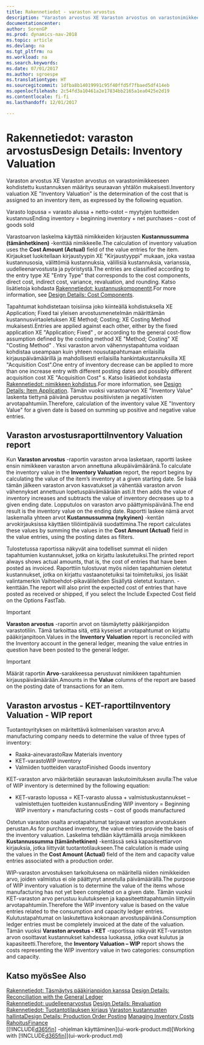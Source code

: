 ```yaml
---
title: Rakennetiedot - varaston arvostus
description: "Varaston arvostus XE Varaston arvostus on varastonimikkeeseen kohdistettu kustannuksen määritys seuraavan yhtälön mukaisesti."
documentationcenter: 
author: SorenGP
ms.prod: dynamics-nav-2018
ms.topic: article
ms.devlang: na
ms.tgt_pltfrm: na
ms.workload: na
ms.search.keywords: 
ms.date: 07/01/2017
ms.author: sgroespe
ms.translationtype: HT
ms.sourcegitcommit: 1dfba8b14019991c95f40ffd5f7fbaed5df414eb
ms.openlocfilehash: 2c54fd3a10461a2e17834bb2165a1ea0425e2d19
ms.contentlocale: fi-fi
ms.lasthandoff: 12/01/2017

---
```

# <a name="design-details-inventory-valuation"></a><span data-ttu-id="ef7d6-103">Rakennetiedot: varaston arvostus</span><span class="sxs-lookup"><span data-stu-id="ef7d6-103">Design Details: Inventory Valuation</span></span>
<span data-ttu-id="ef7d6-104">Varaston arvostus XE Varaston arvostus on varastonimikkeeseen kohdistettu kustannuksen määritys seuraavan yhtälön mukaisesti.</span><span class="sxs-lookup"><span data-stu-id="ef7d6-104">Inventory valuation XE "Inventory Valuation"  is the determination of the cost that is assigned to an inventory item, as expressed by the following equation.</span></span>  

<span data-ttu-id="ef7d6-105">Varasto lopussa = varasto alussa + netto-ostot – myytyjen tuotteiden kustannus</span><span class="sxs-lookup"><span data-stu-id="ef7d6-105">Ending inventory = beginning inventory + net purchases – cost of goods sold</span></span>  

<span data-ttu-id="ef7d6-106">Varastoarvon laskelma käyttää nimikkeiden kirjausten **Kustannussumma (tämänhetkinen)** -kenttää nimikkeelle.</span><span class="sxs-lookup"><span data-stu-id="ef7d6-106">The calculation of inventory valuation uses the **Cost Amount (Actual)** field of the value entries for the item.</span></span> <span data-ttu-id="ef7d6-107">Kirjaukset luokitellaan kirjaustyypin XE "Kirjaustyyppi" mukaan, joka vastaa kustannusosia, välittömiä kustannuksia, välillisiä kustannuksia, varianssia, uudelleenarvostusta ja pyöristystä.</span><span class="sxs-lookup"><span data-stu-id="ef7d6-107">The entries are classified according to the entry type XE "Entry Type"  that corresponds to the cost components, direct cost, indirect cost, variance, revaluation, and rounding.</span></span> <span data-ttu-id="ef7d6-108">Katso lisätietoja kohdasta [Rakennetiedot: kustannuskomponentit](design-details-cost-components.md).</span><span class="sxs-lookup"><span data-stu-id="ef7d6-108">For more information, see [Design Details: Cost Components](design-details-cost-components.md).</span></span>  

<span data-ttu-id="ef7d6-109">Tapahtumat kohdistetaan toisiinsa joko kiinteällä kohdistuksella XE Application; Fixed tai yleisen arvostusmenetelmän määrittämän kustannusvirtaoletuksen XE Method; Costing; XE Costing Method mukaisesti.</span><span class="sxs-lookup"><span data-stu-id="ef7d6-109">Entries are applied against each other, either by the fixed application XE "Application; Fixed" , or according to the general cost-flow assumption defined by the costing method XE "Method; Costing"  XE "Costing Method" .</span></span> <span data-ttu-id="ef7d6-110">Yksi varaston arvon vähennystapahtuma voidaan kohdistaa useampaan kuin yhteen nousutapahtumaan erilaisilla kirjauspäivämäärillä ja mahdollisesti erilaisilla hankintakustannuksilla XE "Acquisition Cost".</span><span class="sxs-lookup"><span data-stu-id="ef7d6-110">One entry of inventory decrease can be applied to more than one increase entry with different posting dates and possibly different acquisition cost XE "Acquisition Cost" s.</span></span> <span data-ttu-id="ef7d6-111">Katso lisätiedot kohdasta [Rakennetiedot: nimikkeen kohdistus](design-details-item-application.md).</span><span class="sxs-lookup"><span data-stu-id="ef7d6-111">For more information, see [Design Details: Item Application](design-details-item-application.md).</span></span> <span data-ttu-id="ef7d6-112">Tämän vuoksi varastoarvon XE "Inventory Value" laskenta tiettynä päivänä perustuu positiivisten ja negatiivisten arvotapahtumiin.</span><span class="sxs-lookup"><span data-stu-id="ef7d6-112">Therefore, calculation of the inventory value XE "Inventory Value"  for a given date is based on summing up positive and negative value entries.</span></span>  

## <a name="inventory-valuation-report"></a><span data-ttu-id="ef7d6-113">Varaston arvostusraportti</span><span class="sxs-lookup"><span data-stu-id="ef7d6-113">Inventory Valuation report</span></span>  
<span data-ttu-id="ef7d6-114">Kun **Varaston arvostus** -raportin varaston arvoa lasketaan, raportti laskee ensin nimikkeen varaston arvon annettuna alkupäivämääränä.</span><span class="sxs-lookup"><span data-stu-id="ef7d6-114">To calculate the inventory value in the **Inventory Valuation** report, the report begins by calculating the value of the item’s inventory at a given starting date.</span></span> <span data-ttu-id="ef7d6-115">Se lisää tämän jälkeen varaston arvon kasvatukset ja vähentää varaston arvon vähennykset annettuun lopetuspäivämäärään asti.</span><span class="sxs-lookup"><span data-stu-id="ef7d6-115">It then adds the value of inventory increases and subtracts the value of inventory decreases up to a given ending date.</span></span> <span data-ttu-id="ef7d6-116">Lopputulos on varaston arvo päättymispäivänä.</span><span class="sxs-lookup"><span data-stu-id="ef7d6-116">The end result is the inventory value on the ending date.</span></span> <span data-ttu-id="ef7d6-117">Raportti laskee nämä arvot laskemalla yhteen arvot **Kustannussumma (nykyinen)** -kentän arvokirjauksissa käyttäen tiliöintipäiviä suodattimina.</span><span class="sxs-lookup"><span data-stu-id="ef7d6-117">The report calculates these values by summing the values in the **Cost Amount (Actual)** field in the value entries, using the posting dates as filters.</span></span>  

<span data-ttu-id="ef7d6-118">Tulostetussa raportissa näkyvät aina todelliset summat eli niiden tapahtumien kustannukset, jotka on kirjattu laskutetuiksi.</span><span class="sxs-lookup"><span data-stu-id="ef7d6-118">The printed report always shows actual amounts, that is, the cost of entries that have been posted as invoiced.</span></span> <span data-ttu-id="ef7d6-119">Raporttiin tulostuvat myös niiden tapahtumien oletetut kustannukset, jotka on kirjattu vastaanotetuiksi tai toimitetuiksi, jos lisäät valintamerkin Vaihtoehdot-pikavälilehden Sisällytä oletetut kustann. -kenttään.</span><span class="sxs-lookup"><span data-stu-id="ef7d6-119">The report will also print the expected cost of entries that have posted as received or shipped, if you select the Include Expected Cost field on the Options FastTab.</span></span>  

> [!IMPORTANT]  
>  <span data-ttu-id="ef7d6-120">**Varaston arvostus** -raportin arvot on täsmäytetty pääkirjanpidon varastotiliin. Tämä tarkoittaa sitä, että kyseiset arvotapahtumat on kirjattu pääkirjanpitoon.</span><span class="sxs-lookup"><span data-stu-id="ef7d6-120">Values in the **Inventory Valuation** report is reconciled with the Inventory account in the general ledger, meaning the value entries in question have been posted to the general ledger.</span></span>  

> [!IMPORTANT]  
>  <span data-ttu-id="ef7d6-121">Määrät raportin **Arvo**-sarakkeessa perustuvat nimikkeen tapahtumien kirjauspäivämäärään.</span><span class="sxs-lookup"><span data-stu-id="ef7d6-121">Amounts in the **Value** columns of the report are based on the posting date of transactions for an item.</span></span>  

## <a name="inventory-valuation---wip-report"></a><span data-ttu-id="ef7d6-122">Varaston arvostus - KET-raportti</span><span class="sxs-lookup"><span data-stu-id="ef7d6-122">Inventory Valuation - WIP report</span></span>  
<span data-ttu-id="ef7d6-123">Tuotantoyrityksen on märitettävä kolmenlaisen varaston arvo:</span><span class="sxs-lookup"><span data-stu-id="ef7d6-123">A manufacturing company needs to determine the value of three types of inventory:</span></span>  

* <span data-ttu-id="ef7d6-124">Raaka-ainevarasto</span><span class="sxs-lookup"><span data-stu-id="ef7d6-124">Raw Materials inventory</span></span>  
* <span data-ttu-id="ef7d6-125">KET-varasto</span><span class="sxs-lookup"><span data-stu-id="ef7d6-125">WIP inventory</span></span>  
* <span data-ttu-id="ef7d6-126">Valmiiden tuotteiden varasto</span><span class="sxs-lookup"><span data-stu-id="ef7d6-126">Finished Goods inventory</span></span>  

<span data-ttu-id="ef7d6-127">KET-varaston arvo määritetään seuraavan laskutoimituksen avulla:</span><span class="sxs-lookup"><span data-stu-id="ef7d6-127">The value of WIP inventory is determined by the following equation:</span></span>  

* <span data-ttu-id="ef7d6-128">KET-varasto lopussa = KET-varasto alussa + valmistuskustannukset – valmistettujen tuotteiden kustannus</span><span class="sxs-lookup"><span data-stu-id="ef7d6-128">Ending WIP inventory = Beginning WIP inventory + manufacturing costs – cost of goods manufactured</span></span>  

<span data-ttu-id="ef7d6-129">Ostetun varaston osalta arvotapahtumat tarjoavat varaston arvostuksen perustan.</span><span class="sxs-lookup"><span data-stu-id="ef7d6-129">As for purchased inventory, the value entries provide the basis of the inventory valuation.</span></span> <span data-ttu-id="ef7d6-130">Laskelma tehdään käyttämällä arvoja nimikkeen **Kustannussumma (tämänhetkinen)** -kentässä sekä kapasiteettiarvon kirjauksia, jotka liittyvät tuotantotilaukseen.</span><span class="sxs-lookup"><span data-stu-id="ef7d6-130">The calculation is made using the values in the **Cost Amount (Actual)** field of the item and capacity value entries associated with a production order.</span></span>  

<span data-ttu-id="ef7d6-131">WIP-varaston arvostuksen tarkoituksena on määritellä niiden nimikkeiden arvo, joiden valmistus ei ole päättynyt annetulla päivämäärällä.</span><span class="sxs-lookup"><span data-stu-id="ef7d6-131">The purpose of WIP inventory valuation is to determine the value of the items whose manufacturing has not yet been completed on a given date.</span></span> <span data-ttu-id="ef7d6-132">Tämän vuoksi KET-varaston arvo perustuu kulutukseen ja kapasiteettitapahtumiin liittyviin arvotapahtumiin.</span><span class="sxs-lookup"><span data-stu-id="ef7d6-132">Therefore the WIP inventory value is based on the value entries related to the consumption and capacity ledger entries.</span></span> <span data-ttu-id="ef7d6-133">Kulutustapahtumat on laskutettava kokonaan arvostuspäivänä.</span><span class="sxs-lookup"><span data-stu-id="ef7d6-133">Consumption ledger entries must be completely invoiced at the date of the valuation.</span></span> <span data-ttu-id="ef7d6-134">Tämän vuoksi **Varaston arvostus - KET** -raportissa näkyvät KET-varaston arvon osoittavat kustannukset kahdessa luokassa, jotka ovat kulutus ja kapasiteetti.</span><span class="sxs-lookup"><span data-stu-id="ef7d6-134">Therefore, the **Inventory Valuation – WIP** report shows the costs representing the WIP inventory value in two categories: consumption and capacity.</span></span>  

## <a name="see-also"></a><span data-ttu-id="ef7d6-135">Katso myös</span><span class="sxs-lookup"><span data-stu-id="ef7d6-135">See Also</span></span>  
<span data-ttu-id="ef7d6-136">[Rakennetiedot: Täsmäytys pääkirjanpidon kanssa](design-details-reconciliation-with-the-general-ledger.md) </span><span class="sxs-lookup"><span data-stu-id="ef7d6-136">[Design Details: Reconciliation with the General Ledger](design-details-reconciliation-with-the-general-ledger.md) </span></span>  
<span data-ttu-id="ef7d6-137">[Rakennetiedot: uudelleenarvostus](design-details-revaluation.md) </span><span class="sxs-lookup"><span data-stu-id="ef7d6-137">[Design Details: Revaluation](design-details-revaluation.md) </span></span>  
<span data-ttu-id="ef7d6-138">[Rakennetiedot: Tuotantotilauksen kirjaus](design-details-production-order-posting.md)
[Varaston kustannusten hallinta](finance-manage-inventory-costs.md)</span><span class="sxs-lookup"><span data-stu-id="ef7d6-138">[Design Details: Production Order Posting](design-details-production-order-posting.md)
[Managing Inventory Costs](finance-manage-inventory-costs.md)</span></span>  
[<span data-ttu-id="ef7d6-139">Rahoitus</span><span class="sxs-lookup"><span data-stu-id="ef7d6-139">Finance</span></span>](finance.md)  
<span data-ttu-id="ef7d6-140">[[!INCLUDE[d365fin](includes/d365fin_md.md)] -ohjelman käyttäminen](ui-work-product.md)</span><span class="sxs-lookup"><span data-stu-id="ef7d6-140">[Working with [!INCLUDE[d365fin](includes/d365fin_md.md)]](ui-work-product.md)</span></span>

